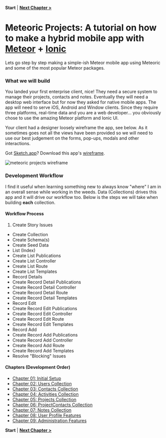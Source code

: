 **Start** | [**Next Chapter >**](/ch01-setup.md)

# Meteoric Projects: A tutorial on how to make a hybrid mobile app with [Meteor](https://www.meteor.com/) + [Ionic](http://ionicframework.com/)

Lets go step by step making a simple-ish Meteor mobile app using Meteoric and some of the most popular Meteor packages.

### What we will build

You landed your first enterprise client, nice! They need a secure system to manage their projects, contacts and notes. Eventually they will need a desktop web interface but for now they asked for native mobile apps. The app will need to serve iOS, Android and Window clients. Since they require three platforms, real-time data and you are a web developer... you obviously chose to use the amazing Meteor platform and Ionic UI.

Your client had a designer loosely wireframe the app, see below. As it sometimes goes not all the views have been provided so we will need to use our best judgement on the forms, pop-ups, modals and other interactions.

Got [Sketch.app](http://bohemiancoding.com/sketch/)? Download this app's [wireframe](https://www.dropbox.com/s/ry0iwzwro1f7blg/Meteoric-Projects-Mockup.sketch?dl=0).

![meteoric projects wireframe](https://www.dropbox.com/s/llxcilp1np7v1re/meteoric-wire.png?raw=1)

### Development Workflow

I find it useful when learning something new to always know "where" I am in an overall sense while working in the weeds. Data (Collections) drives this app and it will drive our workflow too. Below is the steps we will take when building **each** collection.

#### Workflow Process

1.  Create Story Issues
-  Create Collection
-  Create Schema(s)
-  Create Seed Data
-  List (Index)
  -  Create List Publications
  -  Create List Controller
  -  Create List Route
  -  Create List Templates
-  Record Details
  -  Create Record Detail Publications
  -  Create Record Detail Controller
  -  Create Record Detail Route
  -  Create Record Detail Templates
-  Record Edit
  -  Create Record Edit Publications
  -  Create Record Edit Controller
  -  Create Record Edit Route
  -  Create Record Edit Templates
-  Record Add
  -  Create Record Add Publications
  -  Create Record Add Controller
  -  Create Record Add Route
  -  Create Record Add Templates
-  Resolve "Blocking" Issues

#### Chapters (Development Order)

- [Chapter 01: Initial Setup](/ch01-setup.md)
- [Chapter 02: Users Collection](/ch02-users.md)
- [Chapter 03: Contacts Collection](/ch03-contacts.md)
- [Chapter 04: Activities Collection](/ch04-activities.md)
- [Chapter 05: Projects Collection](/ch05-projects.md)
- [Chapter 06: ProjectContacts Collection](/ch06-projectcontacts.md)
- [Chapter 07: Notes Collection](/ch07-notes.md)
- [Chapter 08: User Profile Features](/ch08-userprofilefeatures.md)
- [Chapter 09: Administration Features](/ch09-administrationfeatures.md)

**Start** | [**Next Chapter >**](/ch01-setup.md)

